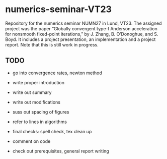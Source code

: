 # numerics-seminar-VT23
Repository for the numerics seminar NUMN27 in Lund, VT23. The assigned project was the paper “Globally convergent type-I Anderson acceleration for nonsmooth fixed-point iterations,” by J. Zhang, B. O’Donoghue, and S. Boyd. It includes a project presentation, an implementation and a project report. Note that this is still work in progress.

## TODO
- go into convergence rates, newton method
- write proper introduction
- write out summary
- write out modifications
- suss out spacing of figures
- refer to lines in algorithms
- final checks: spell check, tex clean up
- comment on code

- check out prerequisites, general report writing
